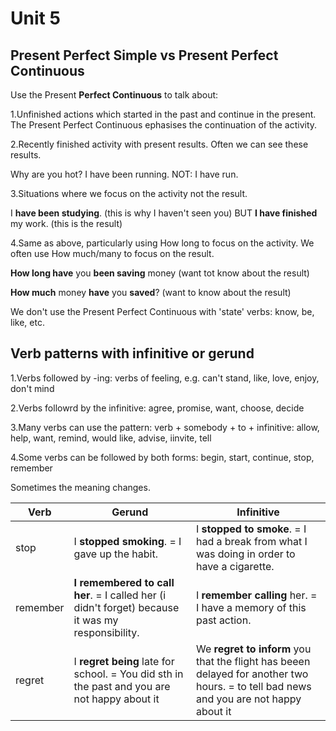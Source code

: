 # Unit 5
## Present Perfect Simple vs Present Perfect Continuous

Use the Present **Perfect Continuous** to talk about:

1.Unfinished actions which started in the past and continue in the present. The Present Perfect Continuous ephasises the continuation of the activity.

2.Recently finished activity with present results. Often we can see these results.

Why are you hot?
I have been running.
NOT: I have run.

3.Situations where we focus on the activity not the result.

I **have been studying**. (this is why I haven't seen you) BUT **I have finished** my work. (this is the result)

4.Same as above, particularly using How long to focus on the activity.  We often use How much/many to focus on the result.

**How long have** you **been saving** money (want tot know about the result)

**How much** money **have** you **saved**? (want to know about the result)

We don't use the Present Perfect Continuous with 'state' verbs: know, be, like, etc.

## Verb patterns with infinitive or gerund

1.Verbs followed by -ing:
verbs of feeling, e.g. can't stand, like, love, enjoy, don't mind

2.Verbs followrd by the infinitive:
agree, promise, want, choose, decide

3.Many verbs can use the pattern: verb + somebody + to + infinitive:
allow, help, want, remind, would like, advise, iinvite, tell

4.Some verbs can be followed by both forms: begin, start, continue, stop, remember

Sometimes the meaning changes.

Verb        | Gerund | Infinitive
--- |---| ---
| stop | I **stopped smoking**. = I gave up the habit.| I **stopped to smoke**. = I had a break from what I was doing in order to have a cigarette. |
| remember | **I remembered to call her**. = I called her (i didn't forget) because it was my responsibility.| I **remember calling** her. =  I have a memory of this past action. |
| regret | I **regret being** late for school. = You did sth in the past and you are not happy about it | We **regret to inform** you that the flight has beeen delayed for another two hours. = to tell bad news and you are not happy about it |

